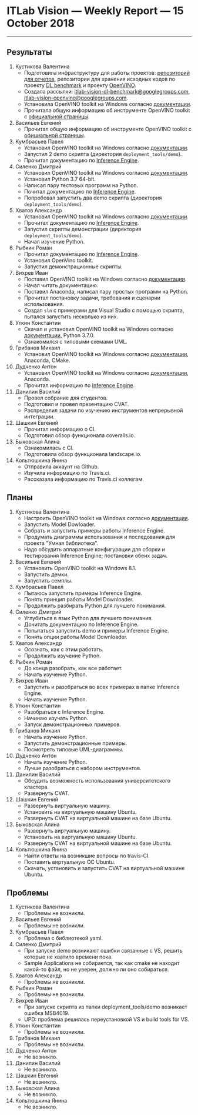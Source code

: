﻿# ITLab Vision — Weekly Report — 15 October 2018

----------------

## Результаты

  1. Кустикова Валентина
     - Подготовила инфраструктуру для работы проектов:
       [репозиторий для отчетов][itlab-vision-reports],
       репозитории для хранения исходных кодов по проекту
       [DL benchmark][openvino-dl-benchmark] и проекту
       [OpenVINO][openvino-smart-library].
     - Создала рассылки: itlab-vision-dl-benchmark@googlegroups.com,
       itlab-vision-openvino@googlegroups.com.
     - Установила OpenVINO toolkit на Windows согласно
       [документации][openvino-install-docs].
     - Прочитала общую информацию об инструменте OpenVINO toolkit
       с [официальной страницы][openvino-toolkit-official].
  1. Васильев Евгений
     - Прочитал общую информацию об инструменте OpenVINO toolkit
       с [официальной страницы][openvino-toolkit-official].
  1. Кумбрасьев Павел
     - Установил OpenVINO toolkit на Windows согласно
       [документации][openvino-install-docs].
     - Запустил 2 demo скрипта (директория `deployment_tools/demo`).
     - Прочитал документацию по [Inference Engine][inference-engine-guide].
  1. Силенко Дмитрий
     - Установил OpenVINO toolkit на Windows согласно
       [документации][openvino-install-docs].
     - Установил Python 3.7 64-bit.
     - Написал пару тестовых программ на Python.
     - Почитал документацию по [Inference Engine][inference-engine-guide].
     - Попробовал запустить два demo скрипта (директория
       `deployment_tools/demo`).
  1. Хватов Александр
     - Установил OpenVINO toolkit на Windows согласно
       [документации][openvino-install-docs].
     - Прочитал документацию по [Inference Engine][inference-engine-guide].
     - Запустил скрипты демонстрации (директория `deployment_tools/demo`).
     - Начал изучение Python.
  1. Рыбкин Роман
     - Прочитал документацию по [Inference Engine][inference-engine-guide].
     - Установил OpenVino toolkit.
     - Запустил демонстрационные скрипты.
  1. Вихрев Иван
     - Поставил OpenVINO toolkit на Windows согласно
       [документации][openvino-install-docs].
     - Начал читать документацию.
     - Поставил Anaconda, написал пару простых программ на Python.
     - Прочитал постановку задачи, требования и сценарии использования.
     - Создал `sln` c примерами для Visual Studio c помощью
       скрипта, пытался запустить несколько из них.
  1. Уткин Константин
     - Скачал и установил OpenVINO toolkit на Windows согласно
       [документации][openvino-install-docs], Python 3.7.0.
     - Ознакомился с типовыми схемами UML.
  1. Грибанов Михаил
     - Установил OpenVINO toolkit на Windows согласно
       [документации][openvino-install-docs], Anaconda, CMake.
  1. Дудченко Антон
     - Установил OpenVINO toolkit на Windows согласно
       [документации][openvino-install-docs], Anaconda.
     - Прочитал информацию по [Inference Engine][inference-engine-guide].
  1. Данилин Василий
     - Провел собрание для студентов.
     - Подготовил и провел презентацию CVAT.
     - Распределил задачи по изучению инструментов непрерывной интеграции.
  1. Шашкин Евгений
     - Прочитал информацию о CI.
     - Подготовил обзор функционала coveralls.io.
  1. Быковская Алина
     - Ознакомилась с CI.
     - Подготовила обзор функционала landscape.io.
  1. Кольтюшкина Янина
     - Отправила аккаунт на Github.
     - Изучила информацию по Travis.ci.
     - Рассказала информацию по Travis.ci коллегам.

## Планы

  1. Кустикова Валентина
     - Настроить OpenVINO toolkit на Windows согласно
       [документации][openvino-install-docs].
     - Запустить Model Dowloader.
     - Собрать и запустить примеры работы Inference Engine.
     - Продумать диаграммы использования и последования
       для проекта "Умная библиотека".
     - Надо обсудить аппаратные конфигурации для сборки
       и тестирования Inference Engine; постановки обеих задач.
  1. Васильев Евгений
     - Установить OpenVINO toolkit на Windows 8.1.
     - Запустить демки.
     - Запустить семплы.
  1. Кумбрасьев Павел
     - Пытаюсь запустить примеры Inference Engine.
     - Понять принцип работы Model Downloader.
     - Продолжить разбирать Python для лучшего понимания.
  1. Силенко Дмитрий
     - Углубиться в язык Python для лучшего понимания.
     - Дочитать документацию по Inference Engine.
     - Попытаться запустить demo и примеры Inference Engine.
     - Понять опции работы Model Downloader.
  1. Хватов Александр
     - Осознать, как с этим работать.
     - Продолжить изучение Python.
  1. Рыбкин Роман
     - До конца разобрать, как все работает.
     - Начать изучение Python.
  1. Вихрев Иван
     - Запустить и разобраться во всех примерах в папке
       Inference Engine.
     - Начать изучение Python.
  1. Уткин Константин
     - Разобраться с Inference Engine.
     - Начинаю изучать Python.
     - Запуск демонстрационных примеров.
  1. Грибанов Михаил
     - Начать изучение Python.
     - Запустить демонстрационные примеры.
     - Посмотреть типовые UML-диаграммы.
  1. Дудченко Антон
     - Начать изучение Python.
     - Лучше разобраться с набором инструментов.
  1. Данилин Василий
     - Обсудить возможность использования университетского кластера.
     - Развернуть CVAT.
  1. Шашкин Евгений
     - Развернуть виртуальную машину.
     - Установить на виртуальную машину Ubuntu.
     - Развернуть CVAT на виртуальной машине на базе Ubuntu.
  1. Быковская Алина
     - Развернуть виртуальную машину.
     - Установить на виртуальную машину Ubuntu.
     - Развернуть CVAT на виртуальной машине на базе Ubuntu.
  1. Кольтюшкина Янина
     - Найти ответы на возникшие вопросы по travis-CI.
     - Поставить виртуальную ОС Ubuntu.
     - Скачать, установить и запустить CVAT на виртуальной машине Ubuntu.

## Проблемы

  1. Кустикова Валентина
     - Проблемы не возникли.
  1. Васильев Евгений
     - Проблемы не возникли.
  1. Кумбрасьев Павел
     - Проблема с библиотекой yaml.
  1. Силенко Дмитрий
     - При запуске demo возникают ошибки связанные с VS, решить
       которые не хватило времени пока.
     - Sample Applications не собирается, так как cmake не находит
       какой-то файл, но не уверен, должно ли оно собираться.
  1. Хватов Александр
     - Проблемы не возникли.
  1. Рыбкин Роман
     - Проблемы не возникли.
  1. Вихрев Иван
     - При запуске скрипта из папки deployment_tools/demo
       возникает ошибка MSB4019. 
     - UPD: проблема решилась переустановкой VS и build tools for VS.
  1. Уткин Константин
     - Проблемы не возникли.
  1. Грибанов Михаил
     - Проблемы не возникли.
  1. Дудченко Антон
     - Не возникло. 
  1. Данилин Василий
     - Не возникло.
  1. Шашкин Евгений
     - Не возникло.
  1. Быковская Алина
     - Не возникло.
  1. Кольтюшкина Янина
     - Не возникло.


<!-- LINKS -->
[openvino-install-docs]: https://software.intel.com/en-us/articles/OpenVINO-Install-Windows#next-steps
[inference-engine-guide]: https://software.intel.com/en-us/articles/OpenVINO-InferEngine
[itlab-vision-reports]: https://github.com/itlab-vision/reports
[openvino-dl-benchmark]: https://github.com/itlab-vision/openvino-dl-benchmark
[openvino-smart-library]: https://github.com/itlab-vision/openvino-smart-library
[openvino-toolkit-official]: https://software.intel.com/en-us/openvino-toolkit
